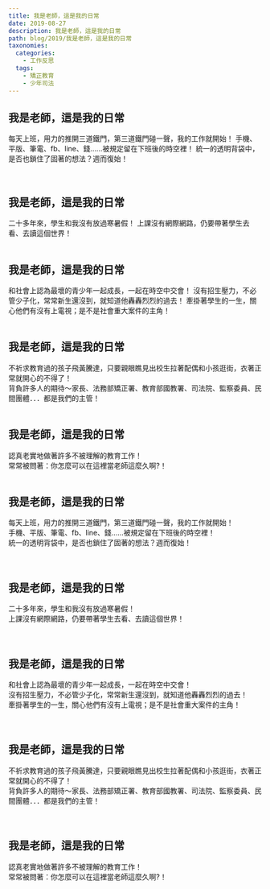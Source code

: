```yaml
---
title: 我是老師，這是我的日常
date: 2019-08-27
description: 我是老師，這是我的日常
path: blog/2019/我是老師，這是我的日常
taxonomies:
  categories: 
    - 工作反思
  tags: 
    - 矯正教育
    - 少年司法
---
```

## 我是老師，這是我的日常
每天上班，用力的推開三道鐵門，第三道鐵門碰一聲，我的工作就開始！
手機、平版、筆電、fb、line、錢……被規定留在下班後的時空裡！
統一的透明背袋中，是否也鎖住了固著的想法？週而復始！

<br>

## 我是老師，這是我的日常
二十多年來，學生和我沒有放過寒暑假！
上課沒有網際網路，仍要帶著學生去看、去讀這個世界！
<br>
<br>
## 我是老師，這是我的日常
和社會上認為最壞的青少年一起成長，一起在時空中交會！
沒有招生壓力，不必管少子化，常常新生還沒到，就知道他轟轟烈烈的過去！
牽掛著學生的一生，關心他們有沒有上電視；是不是社會重大案件的主角！
<br>
<br>
## 我是老師，這是我的日常
不祈求教育過的孩子飛黃騰達，只要親眼瞧見出校生拉著配偶和小孩逛街，衣著正常就開心的不得了！<br>
背負許多人的期待～家長、法務部矯正署、教育部國教署、司法院、監察委員、民間團體．．．都是我們的主管！
<br>
<br>
## 我是老師，這是我的日常
認真老實地做著許多不被理解的教育工作！<br>
常常被問著：你怎麼可以在這裡當老師這麼久啊?！
<br>
<br>
## 我是老師，這是我的日常
每天上班，用力的推開三道鐵門，第三道鐵門碰一聲，我的工作就開始！<br>
手機、平版、筆電、fb、line、錢……被規定留在下班後的時空裡！<br>
統一的透明背袋中，是否也鎖住了固著的想法？週而復始！<br>
<br>
<br>
## 我是老師，這是我的日常
二十多年來，學生和我沒有放過寒暑假！<br>
上課沒有網際網路，仍要帶著學生去看、去讀這個世界！<br>
<br>
<br>
## 我是老師，這是我的日常
和社會上認為最壞的青少年一起成長，一起在時空中交會！<br>
沒有招生壓力，不必管少子化，常常新生還沒到，就知道他轟轟烈烈的過去！<br>
牽掛著學生的一生，關心他們有沒有上電視；是不是社會重大案件的主角！<br>
<br>
<br>
## 我是老師，這是我的日常
不祈求教育過的孩子飛黃騰達，只要親眼瞧見出校生拉著配偶和小孩逛街，衣著正常就開心的不得了！<br>
背負許多人的期待～家長、法務部矯正署、教育部國教署、司法院、監察委員、民間團體．．．都是我們的主管！<br>
<br>
<br>
## 我是老師，這是我的日常
認真老實地做著許多不被理解的教育工作！<br>
常常被問著：你怎麼可以在這裡當老師這麼久啊?！<br>
